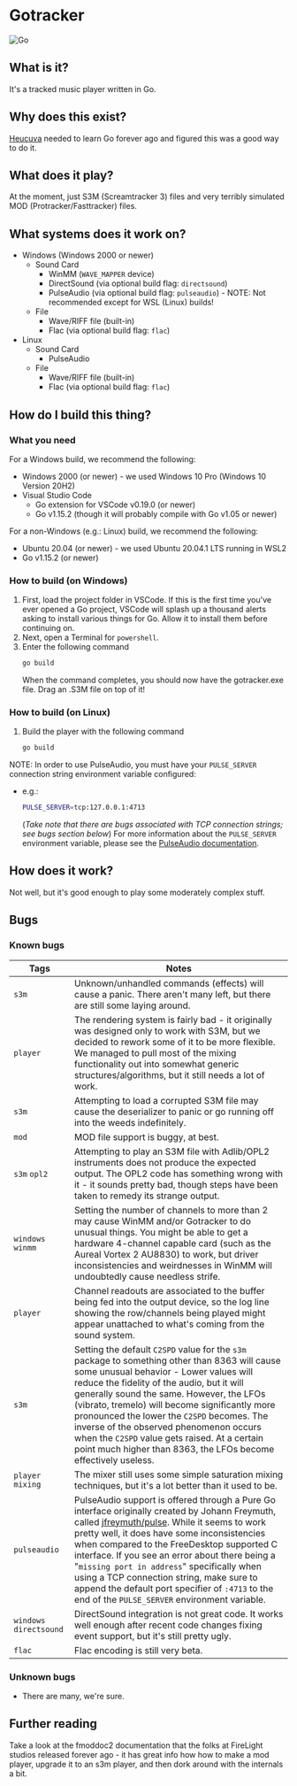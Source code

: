 # Gotracker

![Go](https://github.com/gotracker/gotracker/workflows/Go/badge.svg)
 
## What is it?

It's a tracked music player written in Go.

## Why does this exist?

[Heucuva](https://github.com/gotracker/) needed to learn Go forever ago and figured this was a good way to do it.

## What does it play?

At the moment, just S3M (Screamtracker 3) files and very terribly simulated MOD (Protracker/Fasttracker) files.

## What systems does it work on?

* Windows (Windows 2000 or newer)
  * Sound Card
    * WinMM (`WAVE_MAPPER` device)
    * DirectSound (via optional build flag: `directsound`)
    * PulseAudio (via optional build flag: `pulseaudio`) - NOTE: Not recommended except for WSL (Linux) builds!
  * File
    * Wave/RIFF file (built-in)
    * Flac (via optional build flag: `flac`)
* Linux
  * Sound Card
    * PulseAudio
  * File
    * Wave/RIFF file (built-in)
    * Flac (via optional build flag: `flac`)

## How do I build this thing?

### What you need

For a Windows build, we recommend the following:
* Windows 2000 (or newer) - we used Windows 10 Pro (Windows 10 Version 20H2)
* Visual Studio Code
  * Go extension for VSCode v0.19.0 (or newer) 
  * Go v1.15.2 (though it will probably compile with Go v1.05 or newer)

For a non-Windows (e.g.: Linux) build, we recommend the following:
* Ubuntu 20.04 (or newer) - we used Ubuntu 20.04.1 LTS running in WSL2
* Go v1.15.2 (or newer)

### How to build (on Windows)

1. First, load the project folder in VSCode.  If this is the first time you've ever opened a Go project, VSCode will splash up a thousand alerts asking to install various things for Go. Allow it to install them before continuing on.
2. Next, open a Terminal for `powershell`.
3. Enter the following command
   ```powershell
   go build
   ```
   When the command completes, you should now have the gotracker.exe file. Drag an .S3M file on top of it!

### How to build (on Linux)

1. Build the player with the following command
   ```bash
   go build
   ```

NOTE: In order to use PulseAudio, you must have your `PULSE_SERVER` connection string environment variable configured:
* e.g.:
  ```bash
  PULSE_SERVER=tcp:127.0.0.1:4713
  ```
  (*Take note that there are bugs associated with TCP connection strings; see bugs section below*)
  For more information about the `PULSE_SERVER` environment variable, please see the [PulseAudio documentation](https://www.freedesktop.org/wiki/Software/PulseAudio/Documentation/User/ServerStrings/).

## How does it work?

Not well, but it's good enough to play some moderately complex stuff.

## Bugs

### Known bugs

| Tags | Notes |
|------|-------|
| `s3m` | Unknown/unhandled commands (effects) will cause a panic. There aren't many left, but there are still some laying around. |
| `player` | The rendering system is fairly bad - it originally was designed only to work with S3M, but we decided to rework some of it to be more flexible. We managed to pull most of the mixing functionality out into somewhat generic structures/algorithms, but it still needs a lot of work. |
| `s3m` | Attempting to load a corrupted S3M file may cause the deserializer to panic or go running off into the weeds indefinitely. |
| `mod` | MOD file support is buggy, at best. |
| `s3m` `opl2` | Attempting to play an S3M file with Adlib/OPL2 instruments does not produce the expected output. The OPL2 code has something wrong with it - it sounds pretty bad, though steps have been taken to remedy its strange output. |
| `windows` `winmm` | Setting the number of channels to more than 2 may cause WinMM and/or Gotracker to do unusual things. You might be able to get a hardware 4-channel capable card (such as the Aureal Vortex 2 AU8830) to work, but driver inconsistencies and weirdnesses in WinMM will undoubtedly cause needless strife. |
| `player` | Channel readouts are associated to the buffer being fed into the output device, so the log line showing the row/channels being played might appear unattached to what's coming from the sound system. |
| `s3m` | Setting the default `C2SPD` value for the `s3m` package to something other than 8363 will cause some unusual behavior - Lower values will reduce the fidelity of the audio, but it will generally sound the same. However, the LFOs (vibrato, tremelo) will become significantly more pronounced the lower the `C2SPD` becomes. The inverse of the observed phenomenon occurs when the `C2SPD` value gets raised. At a certain point much higher than 8363, the LFOs become effectively useless. |
| `player` `mixing` | The mixer still uses some simple saturation mixing techniques, but it's a lot better than it used to be. |
| `pulseaudio` | PulseAudio support is offered through a Pure Go interface originally created by Johann Freymuth, called [jfreymuth/pulse](https://github.com/jfreymuth/pulse). While it seems to work pretty well, it does have some inconsistencies when compared to the FreeDesktop supported C interface. If you see an error about there being a "`missing port in address`" specifically when using a TCP connection string, make sure to append the default port specifier of `:4713` to the end of the `PULSE_SERVER` environment variable. |
| `windows` `directsound` | DirectSound integration is not great code. It works well enough after recent code changes fixing event support, but it's still pretty ugly. |
| `flac` | Flac encoding is still very beta. |


### Unknown bugs

* There are many, we're sure.

## Further reading

Take a look at the fmoddoc2 documentation that the folks at FireLight studios released forever ago - it has great info how how to make a mod player, upgrade it to an s3m player, and then dork around with the internals a bit.
